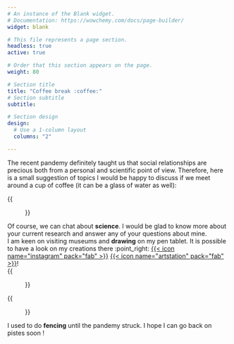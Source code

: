 ```yaml
---
# An instance of the Blank widget.
# Documentation: https://wowchemy.com/docs/page-builder/
widget: blank

# This file represents a page section.
headless: true
active: true

# Order that this section appears on the page.
weight: 80

# Section title
title: "Coffee break :coffee:"
# Section subtitle
subtitle:

# Section design
design:
  # Use a 1-column layout
  columns: "2"

---
```


The recent pandemy definitely taught us that social relationships are precious
both from a personal and scientific point of view.
Therefore, here is a small suggestion of topics I would be happy to discuss
if we meet around a cup of coffee (it can be a glass of water as well):

<div class="clearfix">
  <div class="img-container-l">
  {{<figure src="science.png">}}
  </div>
  <div class="txt-container-r">
    Of course, we can chat about <strong>science</strong>.
    I would be glad to know more about your current research
    and answer any of your questions about mine.
  </div>
</div>

<div class="clearfix">
  <div class="txt-container-l">
 I am keen on visiting museums and <strong>drawing</strong> on my pen tablet.
 It is possible to have a look on my creations there :point_right:
 <a href="https://www.instagram.com/achillesalaun/">{{< icon name="instagram"  pack="fab" >}}</a>
 <a href="https://www.artstation.com/achille_salaun/">{{< icon name="artstation" pack="fab" >}}</a>!
  </div>
  <div class="img-container-r">
  {{<figure src="drawing.png">}}
  </div>
</div>

<div class="clearfix">
  <div class="img-container-l">
  {{<figure src="fencing.png">}}
  </div>
  <div class="txt-container-r">
 I used to do <strong>fencing</strong> until the pandemy struck.
 I hope I can go back on pistes soon !
  </div>
</div>
